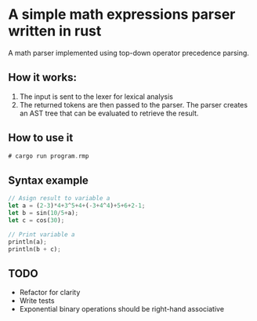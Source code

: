 # A simple math expressions parser written in rust

A math parser implemented using top-down operator precedence parsing.

## How it works:

1. The input is sent to the lexer for lexical analysis
2. The returned tokens are then passed to the parser. The parser creates an AST tree that can be evaluated to retrieve the result.

## How to use it

```rust
# cargo run program.rmp
```

## Syntax example

```rust
// Asign result to variable a
let a = (2-3)*4+3^5+4+(-3+4^4)+5+6+2-1;
let b = sin(10/5+a);
let c = cos(30);

// Print variable a
println(a);
println(b + c);

```

## TODO
- Refactor for clarity
- Write tests
- Exponential binary operations should be right-hand associative
